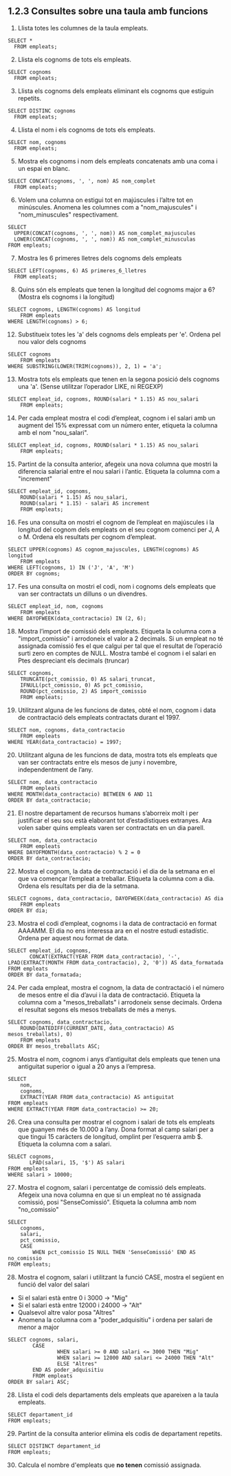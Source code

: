 ## 1.2.3 Consultes sobre una taula amb funcions

1. Llista totes les columnes de la taula empleats.
```mysql
SELECT *
  FROM empleats;
```
2. Llista els cognoms de tots els empleats.
```mysql
SELECT cognoms
  FROM empleats;
```
3. Llista els cognoms dels empleats eliminant els cognoms que estiguin repetits.
```mysql
SELECT DISTINC cognoms
  FROM empleats;
```
4. Llista el nom i els cognoms de tots els empleats.
```mysql
SELECT nom, cognoms
  FROM empleats;
```
5. Mostra els cognoms i nom dels empleats concatenats amb una coma i un
espai en blanc.
```mysql
SELECT CONCAT(cognoms, ', ', nom) AS nom_complet
  FROM empleats;
```
6. Volem una columna on estigui tot en majúscules i l’altre tot en minúscules. Anomena les columnes com a "nom_majuscules" i "nom_minuscules" respectivament.
```mysql
SELECT
  UPPER(CONCAT(cognoms, ', ', nom)) AS nom_complet_majuscules
  LOWER(CONCAT(cognoms, ', ', nom)) AS nom_complet_minusculas
FROM empleats;
```
7. Mostra les 6 primeres lletres dels cognoms dels empleats
```mysql
SELECT LEFT(cognoms, 6) AS primeres_6_lletres
  FROM empleats;
```
8. Quins són els empleats que tenen la longitud del cognoms major a 6? (Mostra els cognoms i la longitud)
```mysql
SELECT cognoms, LENGTH(cognoms) AS longitud 
	FROM empleats
WHERE LENGTH(cognoms) > 6;
```
12. Substitueix totes les 'a' dels cognoms dels empleats per 'e'. Ordena pel nou valor dels cognoms
```mysql
SELECT cognoms 
	FROM empleats
WHERE SUBSTRING(LOWER(TRIM(cognoms)), 2, 1) = 'a';
````
13. Mostra tots els empleats que tenen en la segona posició dels cognoms una 'a'. (Sense utilitzar l’operador LIKE, ni REGEXP)
```mysql
SELECT empleat_id, cognoms, ROUND(salari * 1.15) AS nou_salari
	FROM empleats;
````
14. Per cada empleat mostra el codi d’empleat, cognom i el salari amb un augment del 15% expressat com un número enter, etiqueta la columna amb el nom "nou_salari".
```mysql
SELECT empleat_id, cognoms, ROUND(salari * 1.15) AS nou_salari
	FROM empleats;
````
15. Partint de la consulta anterior, afegeix una nova columna que mostri la diferencia salarial entre el nou salari i l’antic. Etiqueta la columna com a "increment"
```mysql
SELECT empleat_id, cognoms, 
    ROUND(salari * 1.15) AS nou_salari,
    ROUND(salari * 1.15) - salari AS increment
	FROM empleats;
````
16. Fes una consulta on mostri el cognom de l’empleat en majúscules i la longitud del cognom dels empleats on el seu cognom comenci per J, A o M. Ordena els resultats per cognom d’empleat.
```mysql
SELECT UPPER(cognoms) AS cognom_majuscules, LENGTH(cognoms) AS longitud
	FROM empleats
WHERE LEFT(cognoms, 1) IN ('J', 'A', 'M')
ORDER BY cognoms;

````
17. Fes una consulta on mostri el codi, nom i cognoms dels empleats que van ser contractats un dilluns o un divendres.
```mysql
SELECT empleat_id, nom, cognoms
	FROM empleats
WHERE DAYOFWEEK(data_contractacio) IN (2, 6);
````
18. Mostra l’import de comissió dels empleats. Etiqueta la columna com a "import_comissio" i arrodoneix el valor a 2 decimals. Si un empleat no té assignada comissió fes el que calgui per tal que el resultat de l’operació surti zero en comptes de NULL. Mostra també el cognom i el salari en Ptes despreciant els decimals (truncar)
```mysql
SELECT cognoms,
    TRUNCATE(pct_comissio, 0) AS salari_truncat,
    IFNULL(pct_comissio, 0) AS pct_comissio,
    ROUND(pct_comissio, 2) AS import_comissio
	FROM empleats;
````
19. Utilitzant alguna de les funcions de dates, obté el nom, cognom i data de contractació dels empleats contractats durant el 1997.
```mysql
SELECT nom, cognoms, data_contractacio
	FROM empleats
WHERE YEAR(data_contractacio) = 1997;
````
20. Utilitzant alguna de les funcions de data, mostra tots els empleats que van ser contractats entre els mesos de juny i novembre, independentment de l’any.
```mysql
SELECT nom, data_contractacio 
	FROM empleats
WHERE MONTH(data_contractacio) BETWEEN 6 AND 11
ORDER BY data_contractacio;
````
21. El nostre departament de recursos humans s’aborreix molt i per justificar el seu sou està elaborant tot d’estadístiques extranyes. Ara volen saber quins empleats varen ser contractats en un dia parell.
```mysql
SELECT nom, data_contractacio
	FROM empleats
WHERE DAYOFMONTH(data_contractacio) % 2 = 0
ORDER BY data_contractacio; 
````
22. Mostra el cognom, la data de contractació i el dia de la setmana en el que va començar l’empleat a treballar. Etiqueta la columna com a dia. Ordena els resultats per dia de la setmana.
```mysql
SELECT cognoms, data_contractacio, DAYOFWEEK(data_contractacio) AS dia
	FROM empleats
ORDER BY dia; 
````
23. Mostra el codi d’empleat, cognoms i la data de contractació en format AAAAMM. El dia no ens interessa ara en el nostre estudi estadístic. Ordena per aquest nou format de data.
```mysql
SELECT empleat_id, cognoms, 
       CONCAT(EXTRACT(YEAR FROM data_contractacio), '-', LPAD(EXTRACT(MONTH FROM data_contractacio), 2, '0')) AS data_formatada
FROM empleats
ORDER BY data_formatada;
````
24. Per cada empleat, mostra el cognom, la data de contractació i el número de mesos entre el dia d’avui i la data de contractació. Etiqueta la columna com a "mesos_treballats" i arrodoneix sense decimals. Ordena el resultat segons els mesos treballats de més a menys.
```mysql
SELECT cognoms, data_contractacio, 
	ROUND(DATEDIFF(CURRENT_DATE, data_contractacio) AS mesos_treballats), 0)
	FROM empleats
ORDER BY mesos_treballats ASC; 
````
25. Mostra el nom, cognom i anys d’antiguitat dels empleats que tenen una antiguitat superior o igual a 20 anys a l’empresa.
```mysql
SELECT 
    nom, 
    cognoms, 
    EXTRACT(YEAR FROM data_contractacio) AS antiguitat
FROM empleats
WHERE EXTRACT(YEAR FROM data_contractacio) >= 20;
````
26. Crea una consulta per mostrar el cognom i salari de tots els empleats que guanyen més de 10.000 a l’any. Dona format al camp salari per a que tingui 15 caràcters de longitud, omplint per l’esquerra amb $. Etiqueta la columna com a salari.
```mysql
SELECT cognoms, 
       LPAD(salari, 15, '$') AS salari
FROM empleats
WHERE salari > 10000;
````
27. Mostra el cognom, salari i percentatge de comissió dels empleats. Afegeix una nova columna en que si un empleat no té assignada comissió, posi "SenseComissió". Etiqueta la columna amb nom "no_comissio"
```mysql
SELECT 
    cognoms,
    salari,
    pct_comissio,
    CASE 
        WHEN pct_comissio IS NULL THEN 'SenseComissió' END AS no_comissio
FROM empleats;
````
28. Mostra el cognom, salari i utilitzant la funció CASE, mostra el següent en
funció del valor del salari
  - Si el salari està entre 0 i 3000 -> "Mig"
  - Si el salari està entre 12000 i 24000 -> "Alt"
  - Qualsevol altre valor posa "Altres"
  - Anomena la columna com a "poder_adquisitiu" i ordena per salari de menor a major
```mysql
SELECT cognoms, salari,
        CASE
                WHEN salari >= 0 AND salari <= 3000 THEN "Mig"
                WHEN salari >= 12000 AND salari <= 24000 THEN "Alt"
                ELSE "Altres"
        END AS poder_adquisitiu
        FROM empleats
ORDER BY salari ASC;
```
28. Llista el codi dels departaments dels empleats que apareixen a la taula empleats.
```mysql
SELECT departament_id
FROM empleats;
````
29. Partint de la consulta anterior elimina els codis de departament repetits.
```mysql
SELECT DISTINCT departament_id
FROM empleats;
````
30. Calcula el nombre d'empleats que **no tenen** comissió assignada.
```mysql

````

